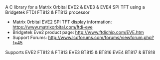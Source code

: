 A C library for a Matrix Orbital EVE2 & EVE3 & EVE4 SPI TFT using a Bridgetek FTDI FT812 & FT813 processor

- Matrix Orbital EVE2 SPI TFT display information: https://www.matrixorbital.com/ftdi-eve
- Bridgetek Eve2 product page: http://www.ftdichip.com/EVE.htm
- Support Forums: http://www.lcdforums.com/forums/viewforum.php?f=45

Supports
  EVE2 FT812 & FT813
  EVE3 BT815 & BT816
  EVE4 BT817 & BT818
